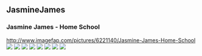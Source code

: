 ## JasmineJames
### Jasmine James - Home School
http://www.imagefap.com/pictures/6221140/Jasmine-James-Home-School
![](http://x.imagefapusercontent.com/u/Chpox/6221140/2057371457/Jasmine_James_-_Home_School_Hardcore_-_SpaceHoppersAndLollyPoppers_041.jpg)
![](http://x.imagefapusercontent.com/u/Chpox/6221140/780234424/Jasmine_James_-_Home_School_Hardcore_-_SpaceHoppersAndLollyPoppers_082.jpg)
![](http://x.imagefapusercontent.com/u/Chpox/6221140/344151875/Jasmine_James_-_Home_School_Hardcore_-_SpaceHoppersAndLollyPoppers_123.jpg)
![](http://x.imagefapusercontent.com/u/Chpox/6221140/344151875/Jasmine_James_-_Home_School_Hardcore_-_SpaceHoppersAndLollyPoppers_123.jpg)
![](http://x.imagefapusercontent.com/u/Chpox/6221140/344151875/Jasmine_James_-_Home_School_Hardcore_-_SpaceHoppersAndLollyPoppers_123.jpg)
![](http://x.imagefapusercontent.com/u/Chpox/6221140/1931946937/Jasmine_James_-_Home_School_Hardcore_-_SpaceHoppersAndLollyPoppers_122.jpg)
![](http://x.imagefapusercontent.com/u/Chpox/6221140/344151875/Jasmine_James_-_Home_School_Hardcore_-_SpaceHoppersAndLollyPoppers_123.jpg)
![](http://x.imagefapusercontent.com/u/Chpox/6221140/2086186753/Jasmine_James_-_Home_School_Hardcore_-_SpaceHoppersAndLollyPoppers_131.jpg)
